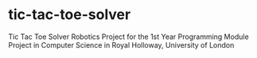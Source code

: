 # tic-tac-toe-solver
Tic Tac Toe Solver Robotics Project for the 1st Year Programming Module Project in Computer Science in Royal Holloway, University of London
